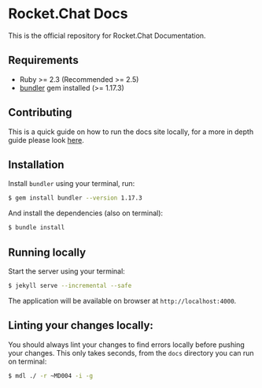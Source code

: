 # Rocket.Chat Docs

This is the official repository for Rocket.Chat Documentation.

## Requirements
 - Ruby >= 2.3 (Recommended >= 2.5)
 - [bundler](https://bundler.io/) gem installed (>= 1.17.3)

## Contributing
This is a quick guide on how to run the docs site locally, for a more in depth guide please look [here](contributing/documentation).

## Installation
Install `bundler` using your terminal, run:
```bash
$ gem install bundler --version 1.17.3
```

And install the dependencies (also on terminal):
```bash
$ bundle install
```

## Running locally
Start the server using your terminal:
```bash
$ jekyll serve --incremental --safe
```

The application will be available on browser at `http://localhost:4000`.

## Linting your changes locally:

You should always lint your changes to find errors locally before pushing your changes. This only takes seconds, from the `docs` directory you can run on terminal:

```bash
$ mdl ./ -r ~MD004 -i -g
```

